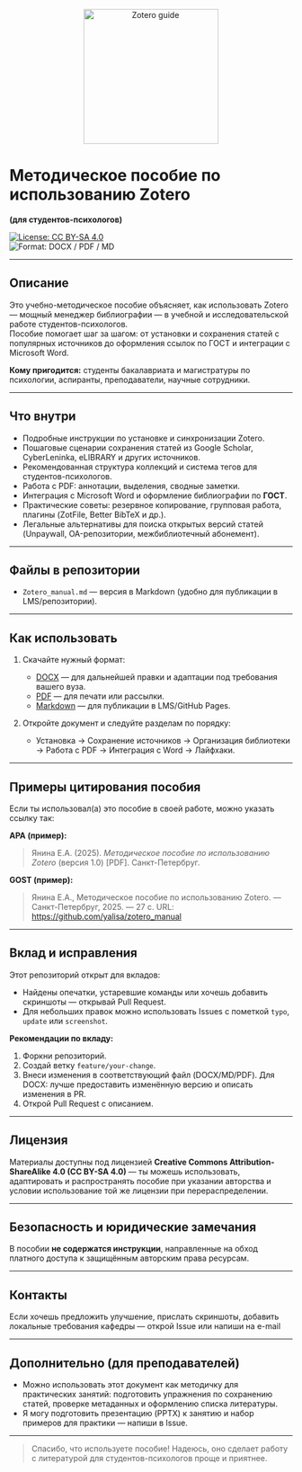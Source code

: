<!-- README.md -->

<p align="center">
  <img alt="Zotero guide" src="https://raw.githubusercontent.com/your-username/your-repo/main/assets/zotero-book-cover.png" width="240" />
</p>

# Методическое пособие по использованию Zotero  
**(для студентов-психологов)**

[![License: CC BY-SA 4.0](https://img.shields.io/badge/License-CC%20BY--SA%204.0-lightgrey.svg)](https://creativecommons.org/licenses/by-sa/4.0/)  
![Format: DOCX / PDF / MD](https://img.shields.io/badge/Formats-DOCX%20%7C%20PDF%20%7C%20MD-blue)

---

## Описание
Это учебно-методическое пособие объясняет, как использовать Zotero — мощный менеджер библиографии — в учебной и исследовательской работе студентов-психологов.  
Пособие помогает шаг за шагом: от установки и сохранения статей с популярных источников до оформления ссылок по ГОСТ и интеграции с Microsoft Word.

**Кому пригодится:** студенты бакалавриата и магистратуры по психологии, аспиранты, преподаватели, научные сотрудники.

---

## Что внутри
- Подробные инструкции по установке и синхронизации Zotero.  
- Пошаговые сценарии сохранения статей из Google Scholar, CyberLeninka, eLIBRARY и других источников.  
- Рекомендованная структура коллекций и система тегов для студентов-психологов.  
- Работа с PDF: аннотации, выделения, сводные заметки.  
- Интеграция с Microsoft Word и оформление библиографии по **ГОСТ**.  
- Практические советы: резервное копирование, групповая работа, плагины (ZotFile, Better BibTeX и др.).  
- Легальные альтернативы для поиска открытых версий статей (Unpaywall, OA-репозитории, межбиблиотечный абонемент).

---

## Файлы в репозитории

<!--
- `Методическое_пособие_Zotero_финальная.docx` — редактируемая версия в формате Microsoft Word.  
- `Методическое_пособие_Zotero_финальная.pdf` — готовая к печати версия в PDF (оглавление, нумерация страниц).  
-->
- `Zotero_manual.md` — версия в Markdown (удобно для публикации в LMS/репозитории).  
<!--
- `/assets/` — папка с иллюстрациями/скриншотами
-->
---

## Как использовать
1. Скачайте нужный формат:
   - [DOCX](/Методическое_пособие_Zotero_финальная.docx) — для дальнейшей правки и адаптации под требования вашего вуза.  
   - [PDF](/Методическое_пособие_Zotero_финальная.pdf) — для печати или рассылки.  
   - [Markdown](/Zotero_manual.md) — для публикации в LMS/GitHub Pages.

2. Откройте документ и следуйте разделам по порядку:
   - Установка → Сохранение источников → Организация библиотеки → Работа с PDF → Интеграция с Word → Лайфхаки.

---

## Примеры цитирования пособия
Если ты использовал(а) это пособие в своей работе, можно указать ссылку так:

**APA (пример):**
> Янина Е.А. (2025). *Методическое пособие по использованию Zotero* (версия 1.0) [PDF]. Санкт-Петербруг. 

**GOST (пример):**
> Янина Е.А., Методическое пособие по использованию Zotero. — Санкт-Петербруг, 2025. — 27 с. URL: https://github.com/yalisa/zotero_manual

---

## Вклад и исправления
Этот репозиторий открыт для вкладов:  
- Найдены опечатки, устаревшие команды или хочешь добавить скриншоты — открывай Pull Request.  
- Для небольших правок можно использовать Issues с пометкой `typo`, `update` или `screenshot`.

**Рекомендации по вкладу:**
1. Форкни репозиторий.  
2. Создай ветку `feature/your-change`.  
3. Внеси изменения в соответствующий файл (DOCX/MD/PDF). Для DOCX: лучше предоставить изменённую версию и описать изменения в PR.  
4. Открой Pull Request с описанием.

---

## Лицензия
Материалы доступны под лицензией **Creative Commons Attribution-ShareAlike 4.0 (CC BY-SA 4.0)** — ты можешь использовать, адаптировать и распространять пособие при указании авторства и условии использование той же лицензии при перераспределении.

---

## Безопасность и юридические замечания
В пособии **не содержатся инструкции**, направленные на обход платного доступа к защищённым авторским права ресурсам. 

---

## Контакты
Если хочешь предложить улучшение, прислать скриншоты, добавить локальные требования кафедры — открой Issue или напиши на e-mail

---

## Дополнительно (для преподавателей)
- Можно использовать этот документ как методичку для практических занятий: подготовить упражнения по сохранению статей, проверке метаданных и оформлению списка литературы.  
- Я могу подготовить презентацию (PPTX) к занятию и набор примеров для практики — напиши в Issue.

---

> Спасибо, что используете пособие! Надеюсь, оно сделает работу с литературой для студентов-психологов проще и приятнее.
